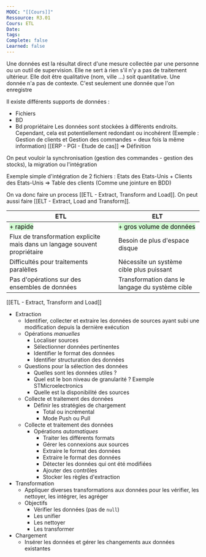 ```yaml
---
MOOC: "[[Cours]]"
Ressource: R3.01
Cours: ETL
Date: 
tags: 
Complete: false
Learned: false
---
```

Une données est la résultat direct d'une mesure collectée par une personne ou un outil de supervision. Elle ne sert à rien s'il n'y a pas de traitement ultérieur. Elle doit être qualitative (nom, ville ...) soit quantitative.
Une donnée n'a pas de contexte. C'est seulement une donnée que l'on enregistre

Il existe différents supports de données :
- Fichiers
- BD
- Bd propriétaire
Les données sont stockées à différents endroits. Cependant, cela est potentiellement redondant ou incohérent (Exemple : Gestion de clients et Gestion des commandes = deux fois la même information)
[[ERP - PGI - Etude de cas]] ⇒ Définition

On peut vouloir la synchronisation (gestion des commandes - gestion des stocks), la migration ou l'intégration

Exemple simple d'intégration de 2 fichiers :
Etats des Etats-Unis + Clients des Etats-Unis ⇒ Table des clients (Comme une jointure en BDD)

On va donc faire un process [[ETL - Extract, Transform and Load]]. 
On peut aussi faire [[ELT - Extract, Load and Transform]]. 

| ETL                                                  | ELT                                                                  |
| ---------------------------------------------------- | -------------------------------------------------------------------- |
| <mark style="background: #BBFABBA6;">+ rapide</mark> | <mark style="background: #BBFABBA6;">+ gros volume de données</mark> |
| Flux de transformation explicite mais dans un langage souvent propriétaire | Besoin de plus d'espace disque                                  |
| Difficultés pour traitements paralèlles                                    | Nécessite un système cible plus puissant                        |
| Pas d'opérations sur des ensembles de données                              | Transformation dans le langage du système cible                 |

[[ETL - Extract, Transform and Load]]
- Extraction
	- Identifier, collecter et extraire les données de sources ayant subi une modification depuis la dernière exécution
	- Opérations *manuelles*
		- Localiser sources
		- Sélectionner données pertinentes
		- Identifier le format des données
		- Identifier structuration des données
	- Questions pour la sélection des données
		- Quelles sont les données utiles ?
		- Quel est le bon niveau de granularité ? Exemple STMicroelectronics
		- Quelle est la disponibilité des sources
	- Collecte et traitement des données
		- Définir les stratégies de chargement
			- Total ou incrémental
			- Mode Push ou Pull
	- Collecte et traitement des données
		- Opérations *automatiques*
			- Traiter les différents formats
			- Gérer les connexions aux sources
			- Extraire le format des données
			- Extraire le format des données
			- Détecter les données qui ont été modifiées
			- Ajouter des contrôles
			- Stocker les règles d'extraction
- Transformation
	- Appliquer diverses transformations aux données pour les vérifier, les nettoyer, les intégrer, les agréger
	- Objectifs
		- Vérifier les données (pas de `null`)
		- Les unifier
		- Les nettoyer
		- Les transformer
- Chargement
	- Insérer les données et gérer les changements aux données existantes